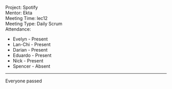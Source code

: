 Project: Spotify  
Mentor: Ekta  
Meeting Time: lec12  
Meeting Type: Daily Scrum  
Attendance:  
* Evelyn - Present  
* Lan-Chi - Present
* Darian - Present
* Eduardo - Present
* Nick - Present
* Spencer - Absent
---------------------
Everyone passed